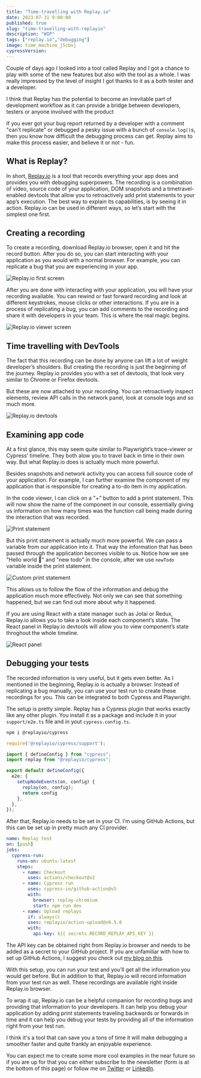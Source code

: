 ```yaml
---
title: "Time-travelling with Replay.io"
date: 2023-07-31 9:00:00
published: true
slug: "time-travelling-with-replayio"
description: "WIP"
tags: ["replay.io","debugging"]
image: time_machine_j5cbxj
cypressVersion:
---
```


Couple of days ago I looked into a tool called Replay and I got a chance to play with some of the new features but also with the tool as a whole. I was really impressed by the level of insight I got thanks to it as a both tester and a developer.

I think that Replay has the potential to become an inevitable part of development workflow as it can provide a bridge between developers, testers or anyone involved with the product

If you ever got your bug report returned by a developer with a comment "can’t replicate" or debugged a pesky issue with a bunch of `console.log()`s, then you know how difficult the debugging process can get. Replay aims to make this process easier, and believe it or not - fun.

## What is Replay? 
In short, [Replay.io](https://www.replay.io/) is a tool that records everything your app does and provides you with debugging superpowers. The recording is a combination of video, source code of your application, DOM snapshots and a timetravel-enabled devtools that allow you to retroactively add print statements to your app’s execution. The best way to explain its capabilities, is by seeing it in action. Replay.io can be used in different ways, so let’s start with the simplest one first.

## Creating a recording
To create a recording, download Replay.io browser, open it and hit the record button. After you do so, you can start interacting with your application as you would with a normal browser. For example, you can replicate a bug that you are experiencing in your app.

![Replay.io first screen](replay_io_first_screen_pxuxg1)

After you are done with interacting with your application, you will have your recording available. You can rewind or fast forward recording and look at different keystrokes, mouse clicks or other interactions. If you are in a process of replicating a bug, you can add comments to the recording and share it with developers in your team. This is where the real magic begins.

![Replay.io viewer screen](viewer_bs89i9)

## Time travelling with DevTools
The fact that this recording can be done by anyone can lift a lot of weight developer’s shoulders. But creating the recording is just the beginning of the journey. Replay.io provides you with a set of devtools, that look very similar to Chrome or Firefox devtools.

But these are now attached to your recording. You can retroactively inspect elements, review API calls in the network panel, look at console logs and so much more.

![Replay.io devtools](replay-io_devtools_cmyswj)

## Examining app code
At a first glance, this may seem quite similar to Playwright’s trace-viewer or Cypress’ timeline. They both alow you to travel back in time in their own way. But what Replay.io does is actually much more powerful.

Besides snapshots and network activity you can access full source code of your application. For example, I can further examine the component of my application that is responsible for creating a to-do item in my application.

In the code viewer, I can click on a "+" button to add a print statement. This will now show the name of the component in our console, essentially giving us information on how many times was the function call being made during the interaction that was recorded.

![Print statement](print_statement_ijzi3y)

But this print statement is actually much more powerful. We can pass a variable from our application into it. That way the information that has been passed through the application becomes visible to us. Notice how we see "Hello world 👋" and "new todo" in the console, after we use `newTodo` variable inside the print statement.

![Custom print statement](custom_print_statement_jlsxh1)

This allows us to follow the flow of the information and debug the application much more effectively. Not only we can see that something happened, but we can find out more about *why* it happened.

If you are using React with a state manager such as Jotai or Redux, Replay.io allows you to take a look inside each component’s state. The React panel in Replay.io devtools will allow you to view component’s state throghout the whole timeline.

![React panel](react_panel_brh2oe)

## Debugging your tests
The recorded information is very useful, but it gets even better. As I mentioned in the beginning, Replay.io is actually a browser. Instead of replicating a bug manually, you can use your test run to create these recordings for you. This can be integrated to both Cypress and Playwright.

The setup is pretty simple. Replay has a Cypress plugin that works exactly like any other plugin. You install it as a package and include it in your `support/e2e.ts` file and in yout `cypress.config.ts`.

```bash
npm i @replayio/cypress
```

```ts [support/e2e.ts]
require('@replayio/cypress/support');
```

```ts [cypress.config.ts]
import { defineConfig } from "cypress";
import replay from "@replayio/cypress";

export default defineConfig({
  e2e: {
    setupNodeEvents(on, config) {
      replay(on, config);
      return config
    },
  },
});
```

After that, Replay.io needs to be set in your CI. I’m using GitHub Actions, but this can be set up in pretty much any CI provider.

```yml
name: Replay test
on: [push]
jobs:
  cypress-run:
    runs-on: ubuntu-latest
    steps:
      - name: Checkout
        uses: actions/checkout@v2
      - name: Cypress run
        uses: cypress-io/github-action@v5
        with:
          browser: replay-chromium
          start: npm run dev
      - name: Upload replays
        if: always()
        uses: replayio/action-upload@v0.5.0
        with:
          api-key: ${{ secrets.RECORD_REPLAY_API_KEY }}
```

The API key can be obtained right from Replay.io browser and needs to be added as a secret to your GitHub project. If you are unfamiliar with how to set up GitHub Actions, I suggest you check out [my blog on this](/cypress-and-git-hub-actions-step-by-step-guide).

With this setup, you can run your test and you’ll get all the information you would get before. But in addition to that, Replay.io will record information from your test run as well. These recordings are available right inside Replay.io browser.

To wrap it up, Replay.io can be a helpful companion for recording bugs and providing that information to your developers. It can help you debug your application by adding print statements traveling backwards or forwards in time and it can help you debug your tests by providing all of the information right from your test run.

I think it's a tool that can save you a tons of time it will make debugging a smoother faster and quite frankly an enjoyable experience.

You can expect me to create some more cool examples in the near future so if you are up for that you can either subscribe to the newsletter (form is at the bottom of this page) or follow me on [Twitter](https://twitter.com/filip_hric/) or [LinkedIn](http://www.linkedin.com/in/filip-hric).